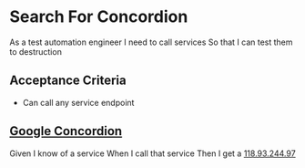 # Search For Concordion

As a test automation engineer
I need to call services
So that I can test them to destruction

## Acceptance Criteria
* Can call any service endpoint

## [Google Concordion](-)
Given I know of a service 
When I call that service
Then I get a [118.93.244.97](- "c:assertEquals=callService()")  
